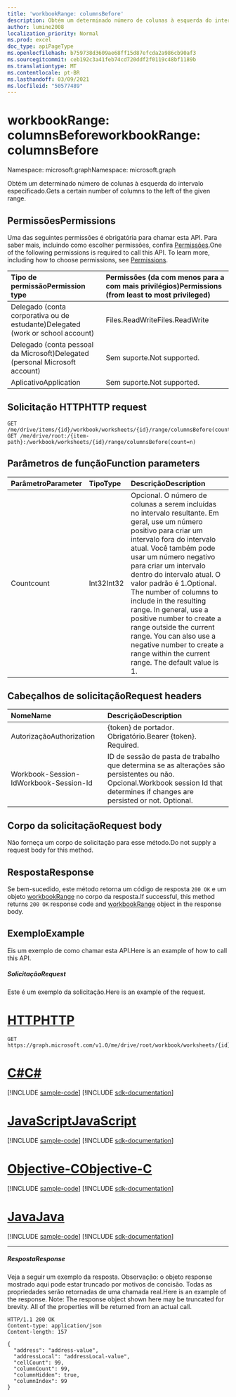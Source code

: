 ```yaml
---
title: 'workbookRange: columnsBefore'
description: Obtém um determinado número de colunas à esquerda do intervalo especificado.
author: lumine2008
localization_priority: Normal
ms.prod: excel
doc_type: apiPageType
ms.openlocfilehash: b759738d3609ae68ff15d87efcda2a986cb90af3
ms.sourcegitcommit: ceb192c3a41feb74cd720ddf2f0119c48bf1189b
ms.translationtype: MT
ms.contentlocale: pt-BR
ms.lasthandoff: 03/09/2021
ms.locfileid: "50577489"
---
```

# <a name="workbookrange-columnsbefore"></a><span data-ttu-id="6ea68-103">workbookRange: columnsBefore</span><span class="sxs-lookup"><span data-stu-id="6ea68-103">workbookRange: columnsBefore</span></span>

<span data-ttu-id="6ea68-104">Namespace: microsoft.graph</span><span class="sxs-lookup"><span data-stu-id="6ea68-104">Namespace: microsoft.graph</span></span>

<span data-ttu-id="6ea68-105">Obtém um determinado número de colunas à esquerda do intervalo especificado.</span><span class="sxs-lookup"><span data-stu-id="6ea68-105">Gets a certain number of columns to the left of the given range.</span></span>

## <a name="permissions"></a><span data-ttu-id="6ea68-106">Permissões</span><span class="sxs-lookup"><span data-stu-id="6ea68-106">Permissions</span></span>
<span data-ttu-id="6ea68-p101">Uma das seguintes permissões é obrigatória para chamar esta API. Para saber mais, incluindo como escolher permissões, confira [Permissões](/graph/permissions-reference).</span><span class="sxs-lookup"><span data-stu-id="6ea68-p101">One of the following permissions is required to call this API. To learn more, including how to choose permissions, see [Permissions](/graph/permissions-reference).</span></span>

|<span data-ttu-id="6ea68-109">Tipo de permissão</span><span class="sxs-lookup"><span data-stu-id="6ea68-109">Permission type</span></span>      | <span data-ttu-id="6ea68-110">Permissões (da com menos para a com mais privilégios)</span><span class="sxs-lookup"><span data-stu-id="6ea68-110">Permissions (from least to most privileged)</span></span>              |
|:--------------------|:---------------------------------------------------------|
|<span data-ttu-id="6ea68-111">Delegado (conta corporativa ou de estudante)</span><span class="sxs-lookup"><span data-stu-id="6ea68-111">Delegated (work or school account)</span></span> | <span data-ttu-id="6ea68-112">Files.ReadWrite</span><span class="sxs-lookup"><span data-stu-id="6ea68-112">Files.ReadWrite</span></span>    |
|<span data-ttu-id="6ea68-113">Delegado (conta pessoal da Microsoft)</span><span class="sxs-lookup"><span data-stu-id="6ea68-113">Delegated (personal Microsoft account)</span></span> | <span data-ttu-id="6ea68-114">Sem suporte.</span><span class="sxs-lookup"><span data-stu-id="6ea68-114">Not supported.</span></span>    |
|<span data-ttu-id="6ea68-115">Aplicativo</span><span class="sxs-lookup"><span data-stu-id="6ea68-115">Application</span></span> | <span data-ttu-id="6ea68-116">Sem suporte.</span><span class="sxs-lookup"><span data-stu-id="6ea68-116">Not supported.</span></span> |

## <a name="http-request"></a><span data-ttu-id="6ea68-117">Solicitação HTTP</span><span class="sxs-lookup"><span data-stu-id="6ea68-117">HTTP request</span></span>

<!-- { "blockType": "ignored" } -->
```http
GET /me/drive/items/{id}/workbook/worksheets/{id}/range/columnsBefore(count=n)
GET /me/drive/root:/{item-path}:/workbook/worksheets/{id}/range/columnsBefore(count=n)

```

## <a name="function-parameters"></a><span data-ttu-id="6ea68-118">Parâmetros de função</span><span class="sxs-lookup"><span data-stu-id="6ea68-118">Function parameters</span></span>

| <span data-ttu-id="6ea68-119">Parâmetro</span><span class="sxs-lookup"><span data-stu-id="6ea68-119">Parameter</span></span>    | <span data-ttu-id="6ea68-120">Tipo</span><span class="sxs-lookup"><span data-stu-id="6ea68-120">Type</span></span>   |<span data-ttu-id="6ea68-121">Descrição</span><span class="sxs-lookup"><span data-stu-id="6ea68-121">Description</span></span>|
|:---------------|:--------|:----------|
|<span data-ttu-id="6ea68-122">Count</span><span class="sxs-lookup"><span data-stu-id="6ea68-122">count</span></span>|<span data-ttu-id="6ea68-123">Int32</span><span class="sxs-lookup"><span data-stu-id="6ea68-123">Int32</span></span>|<span data-ttu-id="6ea68-p102">Opcional. O número de colunas a serem incluídas no intervalo resultante. Em geral, use um número positivo para criar um intervalo fora do intervalo atual. Você também pode usar um número negativo para criar um intervalo dentro do intervalo atual. O valor padrão é 1.</span><span class="sxs-lookup"><span data-stu-id="6ea68-p102">Optional. The number of columns to include in the resulting range. In general, use a positive number to create a range outside the current range. You can also use a negative number to create a range within the current range. The default value is 1.</span></span>|

## <a name="request-headers"></a><span data-ttu-id="6ea68-129">Cabeçalhos de solicitação</span><span class="sxs-lookup"><span data-stu-id="6ea68-129">Request headers</span></span>
| <span data-ttu-id="6ea68-130">Nome</span><span class="sxs-lookup"><span data-stu-id="6ea68-130">Name</span></span>       | <span data-ttu-id="6ea68-131">Descrição</span><span class="sxs-lookup"><span data-stu-id="6ea68-131">Description</span></span>|
|:---------------|:----------|
| <span data-ttu-id="6ea68-132">Autorização</span><span class="sxs-lookup"><span data-stu-id="6ea68-132">Authorization</span></span>  | <span data-ttu-id="6ea68-p103">{token} de portador. Obrigatório.</span><span class="sxs-lookup"><span data-stu-id="6ea68-p103">Bearer {token}. Required.</span></span> |
| <span data-ttu-id="6ea68-135">Workbook-Session-Id</span><span class="sxs-lookup"><span data-stu-id="6ea68-135">Workbook-Session-Id</span></span>  | <span data-ttu-id="6ea68-p104">ID de sessão de pasta de trabalho que determina se as alterações são persistentes ou não. Opcional.</span><span class="sxs-lookup"><span data-stu-id="6ea68-p104">Workbook session Id that determines if changes are persisted or not. Optional.</span></span>|

## <a name="request-body"></a><span data-ttu-id="6ea68-138">Corpo da solicitação</span><span class="sxs-lookup"><span data-stu-id="6ea68-138">Request body</span></span>
<span data-ttu-id="6ea68-139">Não forneça um corpo de solicitação para esse método.</span><span class="sxs-lookup"><span data-stu-id="6ea68-139">Do not supply a request body for this method.</span></span>

## <a name="response"></a><span data-ttu-id="6ea68-140">Resposta</span><span class="sxs-lookup"><span data-stu-id="6ea68-140">Response</span></span>
<span data-ttu-id="6ea68-141">Se bem-sucedido, este método retorna um código de resposta `200 OK` e um objeto [workbookRange](../resources/range.md) no corpo da resposta.</span><span class="sxs-lookup"><span data-stu-id="6ea68-141">If successful, this method returns `200 OK` response code and [workbookRange](../resources/range.md) object in the response body.</span></span>

## <a name="example"></a><span data-ttu-id="6ea68-142">Exemplo</span><span class="sxs-lookup"><span data-stu-id="6ea68-142">Example</span></span>
<span data-ttu-id="6ea68-143">Eis um exemplo de como chamar esta API.</span><span class="sxs-lookup"><span data-stu-id="6ea68-143">Here is an example of how to call this API.</span></span>
##### <a name="request"></a><span data-ttu-id="6ea68-144">Solicitação</span><span class="sxs-lookup"><span data-stu-id="6ea68-144">Request</span></span>
<span data-ttu-id="6ea68-145">Este é um exemplo da solicitação.</span><span class="sxs-lookup"><span data-stu-id="6ea68-145">Here is an example of the request.</span></span>

# <a name="http"></a>[<span data-ttu-id="6ea68-146">HTTP</span><span class="sxs-lookup"><span data-stu-id="6ea68-146">HTTP</span></span>](#tab/http)
<!--{
  "blockType": "request",
  "isComposable": true,
  "name": "workbookrange_columnsbefore",
  "idempotent": true
}-->
```msgraph-interactive
GET https://graph.microsoft.com/v1.0/me/drive/root/workbook/worksheets/{id}/range/columnsBefore(count=2)
```
# <a name="c"></a>[<span data-ttu-id="6ea68-147">C#</span><span class="sxs-lookup"><span data-stu-id="6ea68-147">C#</span></span>](#tab/csharp)
[!INCLUDE [sample-code](../includes/snippets/csharp/workbookrange-columnsbefore-csharp-snippets.md)]
[!INCLUDE [sdk-documentation](../includes/snippets/snippets-sdk-documentation-link.md)]

# <a name="javascript"></a>[<span data-ttu-id="6ea68-148">JavaScript</span><span class="sxs-lookup"><span data-stu-id="6ea68-148">JavaScript</span></span>](#tab/javascript)
[!INCLUDE [sample-code](../includes/snippets/javascript/workbookrange-columnsbefore-javascript-snippets.md)]
[!INCLUDE [sdk-documentation](../includes/snippets/snippets-sdk-documentation-link.md)]

# <a name="objective-c"></a>[<span data-ttu-id="6ea68-149">Objective-C</span><span class="sxs-lookup"><span data-stu-id="6ea68-149">Objective-C</span></span>](#tab/objc)
[!INCLUDE [sample-code](../includes/snippets/objc/workbookrange-columnsbefore-objc-snippets.md)]
[!INCLUDE [sdk-documentation](../includes/snippets/snippets-sdk-documentation-link.md)]

# <a name="java"></a>[<span data-ttu-id="6ea68-150">Java</span><span class="sxs-lookup"><span data-stu-id="6ea68-150">Java</span></span>](#tab/java)
[!INCLUDE [sample-code](../includes/snippets/java/workbookrange-columnsbefore-java-snippets.md)]
[!INCLUDE [sdk-documentation](../includes/snippets/snippets-sdk-documentation-link.md)]

---


##### <a name="response"></a><span data-ttu-id="6ea68-151">Resposta</span><span class="sxs-lookup"><span data-stu-id="6ea68-151">Response</span></span>
<span data-ttu-id="6ea68-p105">Veja a seguir um exemplo da resposta. Observação: o objeto response mostrado aqui pode estar truncado por motivos de concisão. Todas as propriedades serão retornadas de uma chamada real.</span><span class="sxs-lookup"><span data-stu-id="6ea68-p105">Here is an example of the response. Note: The response object shown here may be truncated for brevity. All of the properties will be returned from an actual call.</span></span>
<!-- {
  "blockType": "response",
  "truncated": true,
  "@odata.type": "microsoft.graph.workbookRange"
} -->
```http
HTTP/1.1 200 OK
Content-type: application/json
Content-length: 157

{
  "address": "address-value",
  "addressLocal": "addressLocal-value",
  "cellCount": 99,
  "columnCount": 99,
  "columnHidden": true,
  "columnIndex": 99
}
```
<!-- uuid: 8fcb5dbc-d5aa-4681-8e31-b001d5168d79 
2015-10-25 14:57:30 UTC -->
<!-- {
  "type": "#page.annotation",
  "description": "Example",
  "keywords": "",
  "section": "documentation",
  "tocPath": "",
  "suppressions": [
  ]
}-->


